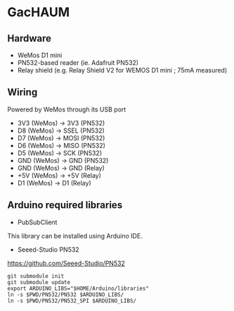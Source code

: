 # GacHAUM

## Hardware

* WeMos D1 mini
* PN532-based reader (ie. Adafruit PN532)
* Relay shield (e.g. Relay Shield V2 for WEMOS D1 mini ; 75mA measured)

## Wiring

Powered by WeMos through its USB port

* 3V3 (WeMos) -> 3V3 (PN532)
* D8 (WeMos) -> SSEL (PN532)
* D7 (WeMos) -> MOSI (PN532)
* D6 (WeMos) -> MISO (PN532)
* D5 (WeMos) -> SCK (PN532)
* GND (WeMos) -> GND (PN532)
* GND (WeMos) -> GND (Relay)
* +5V (WeMos) -> +5V (Relay)
* D1 (WeMos) -> D1 (Relay)

##  Arduino required libraries

* PubSubClient

This library can be installed using Arduino IDE.

* Seeed-Studio PN532

https://github.com/Seeed-Studio/PN532

```
git submodule init
git submodule update
export ARDUINO_LIBS="$HOME/Arduino/libraries"
ln -s $PWD/PN532/PN532 $ARDUINO_LIBS/
ln -s $PWD/PN532/PN532_SPI $ARDUINO_LIBS/
```
